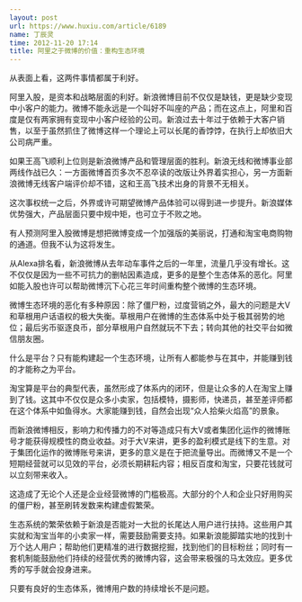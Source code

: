 ```yaml
---
layout: post
url: https://www.huxiu.com/article/6189
name: 丁辰灵
time: 2012-11-20 17:14
title: 阿里之于微博的价值：重构生态环境
---
```

从表面上看，这两件事情都属于利好。

阿里入股，是资本和战略层面的利好。新浪微博目前不仅仅是缺钱，更是缺少变现中小客户的能力。微博不能永远是一个叫好不叫座的产品；而在这点上，阿里和百度是仅有两家拥有变现中小客户经验的公司。新浪过去十年过于依赖于大客户销售，以至于虽然抓住了微博这样一个理论上可以长尾的香饽饽，在执行上却依旧大公司病严重。

如果王高飞顺利上位则是新浪微博产品和管理层面的胜利。新浪无线和微博事业部两线作战已久：一方面微博首页多次不忍卒读的改版让外界着实担心，另一方面新浪微博无线客户端评价却不错，这和王高飞技术出身的背景不无相关。

这次事权统一之后，外界或许可期望微博产品体验可以得到进一步提升。新浪媒体优势强大，产品层面只要中规中矩，也可立于不败之地。

有人预测阿里入股微博是想把微博变成一个加强版的美丽说，打通和淘宝电商购物的通道。但我不认为这将发生。

从Alexa排名看，新浪微博从去年动车事件之后的一年里，流量几乎没有增长。这不仅仅是因为一些不可抗力的删帖因素造成，更多的是整个生态体系的恶化。阿里如能入股也许可以帮助微博沉下心花三年时间重构整个微博的生态环境。

微博生态环境的恶化有多种原因：除了僵尸粉，过度营销之外，最大的问题是大V和草根用户话语权的极大失衡。草根用户在微博的生态体系中处于极其弱势的地位；最后劣币驱逐良币，部分草根用户自然就玩不下去；转向其他的社交平台如微信朋友圈。

什么是平台？只有能构建起一个生态环境，让所有人都能参与在其中，并能赚到钱的才能称之为平台。

淘宝算是平台的典型代表，虽然形成了体系内的闭环，但是让众多的人在淘宝上赚到了钱。这其中不仅仅是众多小卖家，包括模特，摄影师，快递员，甚至差评师都在这个体系中如鱼得水。大家能赚到钱，自然会出现“众人拾柴火焰高”的景象。

而新浪微博相反，影响力和传播力的不对等造成只有大V或者集团化运作的微博账号才能获得规模性的商业收益。对于大V来讲，更多的盈利模式是线下的生意。对于集团化运作的微博账号来讲，更多的意义是在于把流量导出。而微博又不是一个短期经营就可以见效的平台，必须长期耕耘内容；相反百度和淘宝，只要花钱就可以立刻带来收入。

这造成了无论个人还是企业经营微博的门槛极高。大部分的个人和企业只好用购买的僵尸粉，甚至刷转发数来构建虚假繁荣。

生态系统的繁荣依赖于新浪是否能对一大批的长尾达人用户进行扶持。这些用户其实就和淘宝当年的小卖家一样，需要鼓励需要支持。如果新浪能脚踏实地的找到十万个达人用户；帮助他们更精准的进行数据挖掘，找到他们的目标粉丝；同时有一套机制能鼓励他们持续的经营优秀的微博内容，这会带来极强的马太效应。更多优秀的写手就会投身进来。

只要有良好的生态体系，微博用户数的持续增长不是问题。

